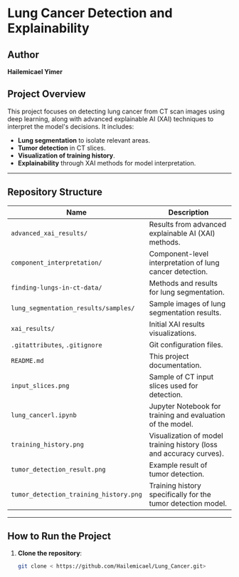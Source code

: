 # Lung Cancer Detection and Explainability

## Author
**Hailemicael Yimer**

## Project Overview
This project focuses on detecting lung cancer from CT scan images using deep learning, along with advanced explainable AI (XAI) techniques to interpret the model's decisions. It includes:
- **Lung segmentation** to isolate relevant areas.
- **Tumor detection** in CT slices.
- **Visualization of training history**.
- **Explainability** through XAI methods for model interpretation.

---

## Repository Structure

| Name | Description |
| --- | --- |
| `advanced_xai_results/` | Results from advanced explainable AI (XAI) methods. |
| `component_interpretation/` | Component-level interpretation of lung cancer detection. |
| `finding-lungs-in-ct-data/` | Methods and results for lung segmentation. |
| `lung_segmentation_results/samples/` | Sample images of lung segmentation results. |
| `xai_results/` | Initial XAI results visualizations. |
| `.gitattributes`, `.gitignore` | Git configuration files. |
| `README.md` | This project documentation. |
| `input_slices.png` | Sample of CT input slices used for detection. |
| `lung_cancerl.ipynb` | Jupyter Notebook for training and evaluation of the model. |
| `training_history.png` | Visualization of model training history (loss and accuracy curves). |
| `tumor_detection_result.png` | Example result of tumor detection. |
| `tumor_detection_training_history.png` | Training history specifically for the tumor detection model. |

---

## How to Run the Project

1. **Clone the repository**:
   ```bash
   git clone < https://github.com/Hailemicael/Lung_Cancer.git>
